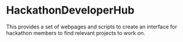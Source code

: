 # HackathonDeveloperHub
This provides a set of webpages and scripts to create an interface for hackathon members to find relevant projects to work on.
